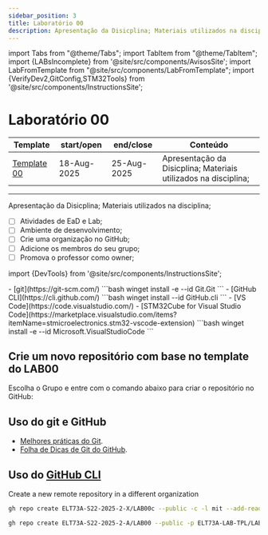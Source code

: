 ```yaml
---
sidebar_position: 3
title: Laboratório 00
description: Apresentação da Disicplina; Materiais utilizados na disciplina;
---
```


import Tabs from "@theme/Tabs";
import TabItem from "@theme/TabItem";
import {LABsIncomplete} from '@site/src/components/AvisosSite';
import LabFromTemplate from "@site/src/components/LabFromTemplate";
import {VerifyDev2,GitConfig,STM32Tools} from '@site/src/components/InstructionsSite';

# Laboratório 00

<!-- Aviso de que este conteúdo está em construção! -->
<LABsIncomplete />

| Template                                               | start/open  | end/close   | Conteúdo                                                        |
| ------------------------------------------------------ | ----------- | ----------- | --------------------------------------------------------------- |
| [Template 00](https://github.com/ELT73A-LAB-TPL/LAB00) | 18-Aug-2025 | 25-Aug-2025 | Apresentação da Disicplina; Materiais utilizados na disciplina; |

---

Apresentação da Disicplina; Materiais utilizados na disciplina;

- [ ] Atividades de EaD e Lab;
- [ ] Ambiente de desenvolvimento;
- [ ] Crie uma organização no GitHub;
- [ ] Adicione os membros do seu grupo;
- [ ] Promova o professor como owner;

import {DevTools} from '@site/src/components/InstructionsSite';

<!-- List of Dev Tools -->
<DevTools />

<Tabs>
  <TabItem value="git" label="Git" default>
    - [git](https://git-scm.com/) 
```bash
winget install -e --id Git.Git
```
  </TabItem>
    <TabItem value="gh" label="GitHub CLI">
    - [GitHub CLI](https://cli.github.com/)
```bash
winget install --id GitHub.cli
```
  </TabItem>
    <TabItem value="vscode" label="VS Code">
   - [VS Code](https://code.visualstudio.com/)
   - [STM32Cube for Visual Studio Code](https://marketplace.visualstudio.com/items?itemName=stmicroelectronics.stm32-vscode-extension)
  ```bash
winget install -e --id Microsoft.VisualStudioCode
```
  </TabItem>
</Tabs>

<!-- Verifique o seu ambiente dev, git, gh, code, gcc e gdb -->
<VerifyDev2 />

<!-- Configure o git -->
<GitConfig />

## Crie um novo repositório com base no template do LAB00

Escolha o Grupo e entre com o comando abaixo para criar o repositório no GitHub:

<!-- Gera instruções para criar o repositório no GitHub por grupo com base no template do laboratório. -->
<LabFromTemplate labNumber="LAB00" opts="-c" />

<!-- List of STM32Cube Tools -->
<STM32Tools />

## Uso do git e GitHub

- [Melhores práticas do Git](/docs/git-best-practices).
- [Folha de Dicas de Git do GitHub](/docs/github-git-cheat-sheet).

## Uso do [GitHub CLI](/docs/github-cli)

Create a new remote repository in a different organization

```bash
gh repo create ELT73A-S22-2025-2-X/LAB00c --public -c -l mit --add-readme -g C
```

```bash
gh repo create ELT73A-S22-2025-2-A/LAB00 --public -p ELT73A-LAB-TPL/LAB00
```
